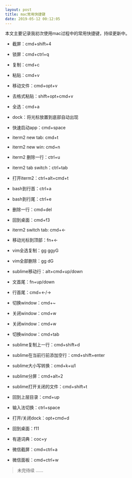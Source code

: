 ```yaml
---
layout: post
title: mac常用快捷键
date: 2019-05-12 00:12:05
---
```


本文主要记录我初次使用mac过程中的常用快捷键，持续更新中。

- 截屏：cmd+shift+4

- 锁屏：cmd+ctrl+q

- 复制：cmd+c

- 粘贴：cmd+v

- 移动文件：cmd+opt+v

- 去格式粘贴：shift+opt+cmd+v

- 全选：cmd+a

- dock：将光标放置到底部自动出现

- 快速启动app：cmd+space

- iterm2 new tab: cmd+t

- iterm2 new win: cmd+n

- iterm2 删除一行：ctrl+u

- iterm2 tab switch：ctrl+tab

- 打开iterm2：ctrl+alt+cmd+t

- bash到行首：ctrl+a

- bash到行尾：ctrl+e

- 删除一行：cmd+del

- 回到桌面：cmd+f3

- iterm2 switch tab: cmd+<-

- 移动光标到顶部：fn+<-

- vim全选复制：gg ggyG

- vim全部删除：gg dG

- sublime移动行：alt+cmd+up/down

- 文首尾：fn+up/down

- 行首尾：cmd+<-/->

- 切换window：cmd+~

- 关闭window：cmd+w

- 关闭window：cmd+w

- 切换window：cmd+tab

- sublime复制上一行：cmd+shift+d

- sublime在当前行前添加空行：cmd+shift+enter

- sublime大小写转换：cmd+k+u/l

- sublime分屏：cmd+alt+2

- sublime打开关闭的文件：cmd+shift+t

- 回到上层目录：cmd+up

- 输入法切换：ctrl+space

- 打开/关闭dock：opt+cmd+d

- 回到桌面：f11

- 有道词典：coc+y

- 微信截屏：cmd+ctrl+a

- 微信面板：cmd+ctrl+w

> 未完待续 ......
